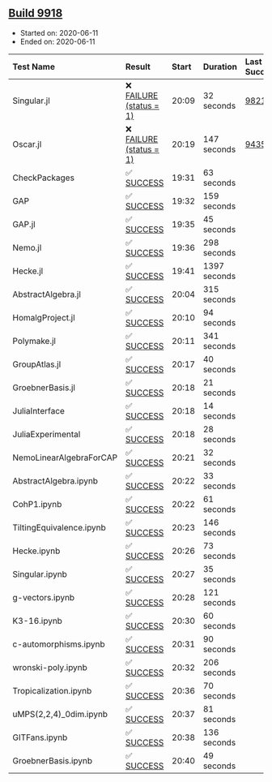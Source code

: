 ## [Build 9918](https://oscarci.mathematik.uni-kl.de/job/oscar/9918/)

* Started on: 2020-06-11
* Ended on: 2020-06-11

| Test Name    | Result | Start | Duration | Last Success | First Failure |
|:-------------|:-------|:------|:---------|:-------------|:--------------|
| Singular.jl | ❌ [FAILURE (status = 1)](https://oscarci.mathematik.uni-kl.de/job/oscar/9918/artifact/logs/build-9918/Singular.jl.log) | 20:09 | 32 seconds | [9821](https://oscarci.mathematik.uni-kl.de/job/oscar/9821/) | [9822](https://oscarci.mathematik.uni-kl.de/job/oscar/9822/) |
| Oscar.jl | ❌ [FAILURE (status = 1)](https://oscarci.mathematik.uni-kl.de/job/oscar/9918/artifact/logs/build-9918/Oscar.jl.log) | 20:19 | 147 seconds | [9435](https://oscarci.mathematik.uni-kl.de/job/oscar/9435/) | [9436](https://oscarci.mathematik.uni-kl.de/job/oscar/9436/) |
| CheckPackages | ✅ [SUCCESS](https://oscarci.mathematik.uni-kl.de/job/oscar/9918/artifact/logs/build-9918/CheckPackages.log) | 19:31 | 63 seconds |  |  |
| GAP | ✅ [SUCCESS](https://oscarci.mathematik.uni-kl.de/job/oscar/9918/artifact/logs/build-9918/GAP.log) | 19:32 | 159 seconds |  |  |
| GAP.jl | ✅ [SUCCESS](https://oscarci.mathematik.uni-kl.de/job/oscar/9918/artifact/logs/build-9918/GAP.jl.log) | 19:35 | 45 seconds |  |  |
| Nemo.jl | ✅ [SUCCESS](https://oscarci.mathematik.uni-kl.de/job/oscar/9918/artifact/logs/build-9918/Nemo.jl.log) | 19:36 | 298 seconds |  |  |
| Hecke.jl | ✅ [SUCCESS](https://oscarci.mathematik.uni-kl.de/job/oscar/9918/artifact/logs/build-9918/Hecke.jl.log) | 19:41 | 1397 seconds |  |  |
| AbstractAlgebra.jl | ✅ [SUCCESS](https://oscarci.mathematik.uni-kl.de/job/oscar/9918/artifact/logs/build-9918/AbstractAlgebra.jl.log) | 20:04 | 315 seconds |  |  |
| HomalgProject.jl | ✅ [SUCCESS](https://oscarci.mathematik.uni-kl.de/job/oscar/9918/artifact/logs/build-9918/HomalgProject.jl.log) | 20:10 | 94 seconds |  |  |
| Polymake.jl | ✅ [SUCCESS](https://oscarci.mathematik.uni-kl.de/job/oscar/9918/artifact/logs/build-9918/Polymake.jl.log) | 20:11 | 341 seconds |  |  |
| GroupAtlas.jl | ✅ [SUCCESS](https://oscarci.mathematik.uni-kl.de/job/oscar/9918/artifact/logs/build-9918/GroupAtlas.jl.log) | 20:17 | 40 seconds |  |  |
| GroebnerBasis.jl | ✅ [SUCCESS](https://oscarci.mathematik.uni-kl.de/job/oscar/9918/artifact/logs/build-9918/GroebnerBasis.jl.log) | 20:18 | 21 seconds |  |  |
| JuliaInterface | ✅ [SUCCESS](https://oscarci.mathematik.uni-kl.de/job/oscar/9918/artifact/logs/build-9918/JuliaInterface.log) | 20:18 | 14 seconds |  |  |
| JuliaExperimental | ✅ [SUCCESS](https://oscarci.mathematik.uni-kl.de/job/oscar/9918/artifact/logs/build-9918/JuliaExperimental.log) | 20:18 | 28 seconds |  |  |
| NemoLinearAlgebraForCAP | ✅ [SUCCESS](https://oscarci.mathematik.uni-kl.de/job/oscar/9918/artifact/logs/build-9918/NemoLinearAlgebraForCAP.log) | 20:21 | 32 seconds |  |  |
| AbstractAlgebra.ipynb | ✅ [SUCCESS](https://oscarci.mathematik.uni-kl.de/job/oscar/9918/artifact/logs/build-9918/AbstractAlgebra.ipynb.log) | 20:22 | 33 seconds |  |  |
| CohP1.ipynb | ✅ [SUCCESS](https://oscarci.mathematik.uni-kl.de/job/oscar/9918/artifact/logs/build-9918/CohP1.ipynb.log) | 20:22 | 61 seconds |  |  |
| TiltingEquivalence.ipynb | ✅ [SUCCESS](https://oscarci.mathematik.uni-kl.de/job/oscar/9918/artifact/logs/build-9918/TiltingEquivalence.ipynb.log) | 20:23 | 146 seconds |  |  |
| Hecke.ipynb | ✅ [SUCCESS](https://oscarci.mathematik.uni-kl.de/job/oscar/9918/artifact/logs/build-9918/Hecke.ipynb.log) | 20:26 | 73 seconds |  |  |
| Singular.ipynb | ✅ [SUCCESS](https://oscarci.mathematik.uni-kl.de/job/oscar/9918/artifact/logs/build-9918/Singular.ipynb.log) | 20:27 | 35 seconds |  |  |
| g-vectors.ipynb | ✅ [SUCCESS](https://oscarci.mathematik.uni-kl.de/job/oscar/9918/artifact/logs/build-9918/g-vectors.ipynb.log) | 20:28 | 121 seconds |  |  |
| K3-16.ipynb | ✅ [SUCCESS](https://oscarci.mathematik.uni-kl.de/job/oscar/9918/artifact/logs/build-9918/K3-16.ipynb.log) | 20:30 | 60 seconds |  |  |
| c-automorphisms.ipynb | ✅ [SUCCESS](https://oscarci.mathematik.uni-kl.de/job/oscar/9918/artifact/logs/build-9918/c-automorphisms.ipynb.log) | 20:31 | 90 seconds |  |  |
| wronski-poly.ipynb | ✅ [SUCCESS](https://oscarci.mathematik.uni-kl.de/job/oscar/9918/artifact/logs/build-9918/wronski-poly.ipynb.log) | 20:32 | 206 seconds |  |  |
| Tropicalization.ipynb | ✅ [SUCCESS](https://oscarci.mathematik.uni-kl.de/job/oscar/9918/artifact/logs/build-9918/Tropicalization.ipynb.log) | 20:36 | 70 seconds |  |  |
| uMPS(2,2,4)_0dim.ipynb | ✅ [SUCCESS](https://oscarci.mathematik.uni-kl.de/job/oscar/9918/artifact/logs/build-9918/uMPS-2-2-4-_0dim.ipynb.log) | 20:37 | 81 seconds |  |  |
| GITFans.ipynb | ✅ [SUCCESS](https://oscarci.mathematik.uni-kl.de/job/oscar/9918/artifact/logs/build-9918/GITFans.ipynb.log) | 20:38 | 136 seconds |  |  |
| GroebnerBasis.ipynb | ✅ [SUCCESS](https://oscarci.mathematik.uni-kl.de/job/oscar/9918/artifact/logs/build-9918/GroebnerBasis.ipynb.log) | 20:40 | 49 seconds |  |  |
